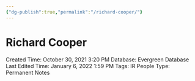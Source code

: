 ```yaml
---
{"dg-publish":true,"permalink":"/richard-cooper/"}
---
```


# Richard Cooper

Created Time: October 30, 2021 3:20 PM
Database: Evergreen Database
Last Edited Time: January 6, 2022 1:59 PM
Tags: IR People
Type: Permanent Notes